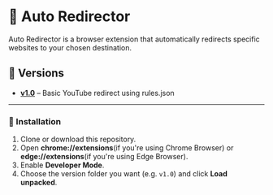 # 🚀 Auto Redirector

Auto Redirector is a browser extension that automatically redirects specific websites to your chosen destination.

## 🧩 Versions

- [**v1.0**](./v1.0/README.md) – Basic YouTube redirect using rules.json 

---

### 🧰 Installation
1. Clone or download this repository.
2. Open **chrome://extensions**(if you're using Chrome Browser) or **edge://extensions**(if you're using Edge Browser).
3. Enable **Developer Mode**.
4. Choose the version folder you want (e.g. `v1.0`) and click **Load unpacked**.
